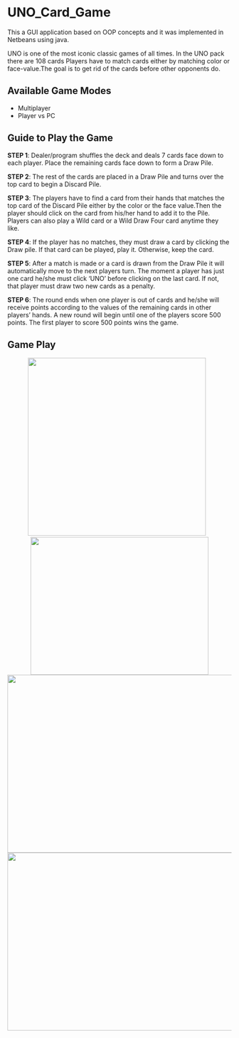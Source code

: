 # UNO_Card_Game

This a GUI application based on OOP concepts and it was implemented in Netbeans using java.

UNO is one of the most iconic classic games of all times. In the UNO pack there are 108 cards  Players have to match cards either by
matching color or face-value.The goal is to get rid of the cards before other opponents do.

## **Available Game Modes**
- Multiplayer
- Player vs PC

## **Guide to Play the Game**

**STEP 1**: Dealer/program shuffles the deck and deals 7 cards face down to each player. Place the  remaining cards face down to form a Draw Pile. 

**STEP 2**: The rest of the cards are placed in a Draw Pile and turns over the top card to begin a Discard Pile. 

**STEP 3**: The players have to find a card from their hands that matches the top card of the Discard Pile either by the color or the face value.Then the player should click on the  card from his/her hand to add it to the Pile. Players can also play a Wild card or a Wild Draw Four card anytime they like. 

**STEP 4**: If the player has no matches, they must draw a card by clicking the Draw pile. If that  card can be played, play it. Otherwise, keep the card. 

**STEP 5**: After a match is made or a card is drawn from the Draw Pile it will automatically move  to the next players turn. The moment a player has just one card he/she must click ‘UNO’ before  clicking on the last card. If not, that player must draw two new cards as a penalty. 

**STEP 6**: The round ends when one player is out of cards and he/she will receive points according  to the values of the remaining cards in other players’ hands. A new round will begin until one of the players score 500 points. The first player to score 500 points wins the game.

## **Game Play**

<p align="center">
  <img width=400 src="https://user-images.githubusercontent.com/65526190/109389294-fe324d80-7931-11eb-8d37-df7c03a2fbd2.png">&nbsp; &nbsp;
  <img  width=400 height=310 src="https://user-images.githubusercontent.com/65526190/109389364-36d22700-7932-11eb-8df8-d301568933c1.png">
  
  
  <img width=800 height=400 src="https://user-images.githubusercontent.com/65526190/109389357-32a60980-7932-11eb-8052-1abc20f1765f.png">
  
  
   <img width=800 height=400  src="https://user-images.githubusercontent.com/65526190/109389371-3afe4480-7932-11eb-9eb9-2873df9c089a.png">


</p>




